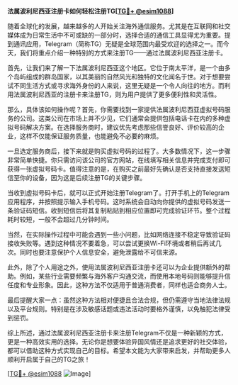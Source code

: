**法属波利尼西亚注册卡如何轻松注册TG[[TG💪+ @esim1088](https://t.me/s/esim1088)]**

随着全球化的发展，越来越多的人开始关注海外通信服务。尤其是在互联网和社交媒体成为日常生活中不可或缺的一部分时，选择合适的通信工具显得尤为重要。提到通讯应用，Telegram（简称TG）无疑是全球范围内最受欢迎的选择之一。而今天，我们将重点介绍一种特别的方式来注册TG——通过法属波利尼西亚注册卡。

首先，让我们来了解一下法属波利尼西亚这个地区。它位于南太平洋，是一个由多个岛屿组成的群岛国家，以其美丽的自然风光和独特的文化闻名于世。对于想要尝试不同生活方式或寻求海外身份的人来说，这里无疑是一个令人向往的地方。而利用法属波利尼西亚的注册卡来注册TG，则为用户提供了更多便利性和灵活性。

那么，具体该如何操作呢？首先，你需要找到一家提供法属波利尼西亚虚拟号码服务的公司。这类公司在市场上并不少见，它们通常会提供包括电话卡在内的多种虚拟号码解决方案。在选择服务商时，建议优先考虑那些信誉良好、评价较高的企业，这样不仅能保证服务质量，也能避免不必要的麻烦。

一旦选定服务商后，接下来就是购买虚拟号码的过程了。大多数情况下，这一步骤非常简单快捷。你只需访问该公司的官方网站，在线填写相关信息并完成支付即可获得一张虚拟号码卡。值得注意的是，在购买之前最好先确认是否支持直接发送短信至你的设备，因为这是后续注册TG的关键步骤。

当收到虚拟号码卡后，就可以正式开始注册Telegram了。打开手机上的Telegram应用程序，并按照提示输入手机号码。这时系统会自动向你提供的虚拟号码发送一条验证码短信。收到短信后将其复制粘贴到相应位置即可完成验证环节。整个过程耗时较短，一般不会超过几分钟时间。

当然，在实际操作过程中可能会遇到一些小问题，比如网络连接不稳定导致验证码接收失败等。遇到这种情况不要着急，可以尝试更换Wi-Fi环境或者稍后再试几次。同时也要注意保护个人信息安全，避免泄露给不可信来源。

此外，除了个人用途之外，使用法属波利尼西亚注册卡还可以为企业提供额外的帮助。例如，某些行业需要频繁与海外客户沟通交流，而使用本地号码则能够提升信任度和专业形象。因此，这种方法不仅适用于普通消费者，同样也适合商务人士。

最后提醒大家一点：虽然这种方法相对便捷且合法合规，但仍需遵守当地法律法规以及平台规则。特别是在涉及敏感话题或违法活动时要格外谨慎，以免触犯法律受到惩罚。

综上所述，通过法属波利尼西亚注册卡来注册Telegram不仅是一种新颖的方式，更是一种高效实用的选择。无论你是想要体验异国风情还是追求更好的社交体验，都可以借助这种方式实现自己的目标。希望本文能为大家带来启发，并帮助更多人顺利开启属于自己的TG之旅！

[[TG💪+ @esim1088](https://t.me/s/esim1088) ![Image](https://i.postimg.cc/4NQfJmqS/Snipaste-2025-05-13-00-14-12.png)]